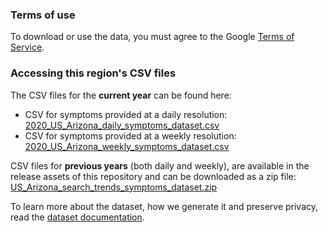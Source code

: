 ### Terms of use
To download or use the data, you must agree to the Google [Terms of Service](https://policies.google.com/terms).

### Accessing this region's CSV files
The CSV files for the **current year** can be found here:
- CSV for symptoms provided at a daily resolution: [2020_US_Arizona_daily_symptoms_dataset.csv](2020_US_Arizona_daily_symptoms_dataset.csv)
- CSV for symptoms provided at a weekly resolution: [2020_US_Arizona_weekly_symptoms_dataset.csv](2020_US_Arizona_weekly_symptoms_dataset.csv)

CSV files for **previous years** (both daily and weekly), are available in the release assets of this repository and can be downloaded as a zip file: [US_Arizona_search_trends_symptoms_dataset.zip](https://github.com/google-research/open-covid-19-data/releases/download/v0.0.2/US_Arizona_search_trends_symptoms_dataset.zip)

To learn more about the dataset, how we generate it and preserve privacy, read the [dataset documentation](../../../../README.md).